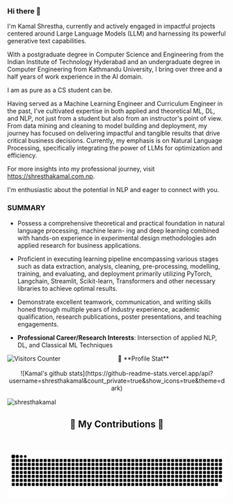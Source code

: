 ### Hi there 👋

I'm Kamal Shrestha, currently and actively engaged in impactful projects centered around Large Language Models (LLM) and harnessing its powerful generative text capabilities.

With a postgraduate degree in Computer Science and Engineering from the Indian Institute of Technology Hyderabad and an undergraduate degree in Computer Engineering from Kathmandu University, I bring over three and a half years of work experience in the AI domain. 

I am as pure as a CS student can be.

Having served as a Machine Learning Engineer and Curriculum Engineer in the past, I've cultivated expertise in both applied and theoretical ML, DL, and NLP, not just from a student but also from an instructor's point of view. From data mining and cleaning to model building and deployment, my journey has focused on delivering impactful and tangible results that drive critical business decisions. Currently, my emphasis is on Natural Language Processing, specifically integrating the power of LLMs for optimization and efficiency.

For more insights into my professional journey, visit https://shresthakamal.com.np.

I'm enthusiastic about the potential in NLP and eager to connect with you.


###  SUMMARY

- Possess a comprehensive theoretical and practical foundation in natural language processing, machine learn-
ing and deep learning combined with hands-on experience in experimental design methodologies adn applied
research for business applications.

- Proficient in executing learning pipeline encompassing various stages such as data extraction, analysis,
cleaning, pre-processing, modelling, training, and evaluating, and deployment primarily utilizing PyTorch,
Langchain, Streamlit, Scikit-learn, Transformers and other necessary libraries to achieve optimal results.

- Demonstrate excellent teamwork, communication, and writing skills honed through multiple years of industry
experience, academic qualification, research publications, poster presentations, and teaching engagements.

- **Professional Career/Research Interests**: Intersection of applied NLP, DL, and Classical ML Techniques

<div align="center">
  👨 **Profile Stat**
<img align="left" src="https://visitor-badge.laobi.icu/badge?page_id=shresthakamal.shresthakamal" alt="Visitors Counter" />
<br> <br>
![Kamal's github stats](https://github-readme-stats.vercel.app/api?username=shresthakamal&count_private=true&show_icons=true&theme=dark)<a href="https://github.com/shresthakamal"></a>
</div>


<p><img align="center" src="https://github-readme-streak-stats.herokuapp.com/?user=shresthakamal&" alt="shresthakamal" /></p>




<div align="center">
  <h2>🐍 My Contributions 🐍</h2>
  <br>
<p align="center">
  <img src="https://github.com/ghimiresunil/ghimiresunil/raw/output/github-contribution-grid-snake.svg" alt="snake"></center>
</p>
  <br/><br/><br/>
</div>
